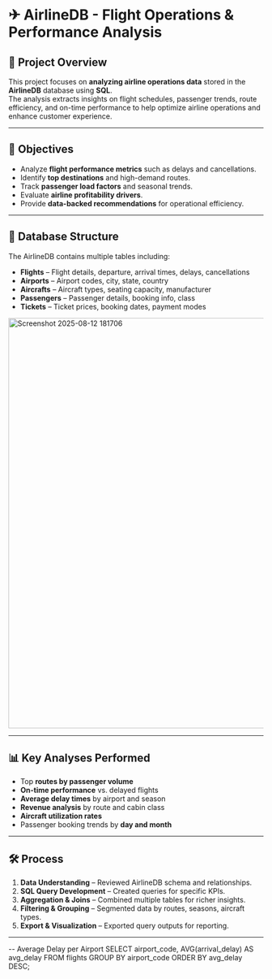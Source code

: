 # ✈ AirlineDB - Flight Operations & Performance Analysis

## 📌 Project Overview  
This project focuses on **analyzing airline operations data** stored in the **AirlineDB** database using **SQL**.  
The analysis extracts insights on flight schedules, passenger trends, route efficiency, and on-time performance to help optimize airline operations and enhance customer experience.

---

## 🎯 Objectives
- Analyze **flight performance metrics** such as delays and cancellations.
- Identify **top destinations** and high-demand routes.
- Track **passenger load factors** and seasonal trends.
- Evaluate **airline profitability drivers**.
- Provide **data-backed recommendations** for operational efficiency.

---

## 📂 Database Structure
The AirlineDB contains multiple tables including:  
- **Flights** – Flight details, departure, arrival times, delays, cancellations  
- **Airports** – Airport codes, city, state, country  
- **Aircrafts** – Aircraft types, seating capacity, manufacturer  
- **Passengers** – Passenger details, booking info, class  
- **Tickets** – Ticket prices, booking dates, payment modes  
<img width="1299" height="808" alt="Screenshot 2025-08-12 181706" src="https://github.com/user-attachments/assets/9802da55-e8ce-41f3-82fb-dc1492a1ad11" />


---

## 📊 Key Analyses Performed
- Top **routes by passenger volume**  
- **On-time performance** vs. delayed flights  
- **Average delay times** by airport and season  
- **Revenue analysis** by route and cabin class  
- **Aircraft utilization rates**  
- Passenger booking trends by **day and month**  

---

## 🛠 Process
1. **Data Understanding** – Reviewed AirlineDB schema and relationships.  
2. **SQL Query Development** – Created queries for specific KPIs.  
3. **Aggregation & Joins** – Combined multiple tables for richer insights.  
4. **Filtering & Grouping** – Segmented data by routes, seasons, aircraft types.  
5. **Export & Visualization** – Exported query outputs for reporting.

---

-- Average Delay per Airport
SELECT airport_code, AVG(arrival_delay) AS avg_delay
FROM flights
GROUP BY airport_code
ORDER BY avg_delay DESC;
